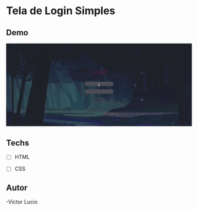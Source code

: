 # Tela de Login Simples

## Demo
<img src="./assents/demo.gif">

## Techs
- [ ] HTML

- [ ] CSS

## Autor
 -Victor Lucio


